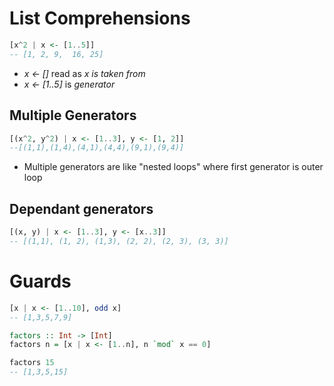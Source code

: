# List Comprehensions

```haskell
[x^2 | x <- [1..5]]
-- [1, 2, 9,  16, 25]
```

* _x <- []_ read as _x is taken from_
* _x <- [1..5]_ is _generator_

## Multiple Generators

```haskell
[(x^2, y^2) | x <- [1..3], y <- [1, 2]]
--[(1,1),(1,4),(4,1),(4,4),(9,1),(9,4)]
```

* Multiple generators are like "nested loops" where first generator is outer loop

## Dependant generators

```haskell
[(x, y) | x <- [1..3], y <- [x..3]]
-- [(1,1), (1, 2), (1,3), (2, 2), (2, 3), (3, 3)]
```

# Guards

```haskell
[x | x <- [1..10], odd x]
-- [1,3,5,7,9]

factors :: Int -> [Int]
factors n = [x | x <- [1..n], n `mod` x == 0]

factors 15
-- [1,3,5,15]
```